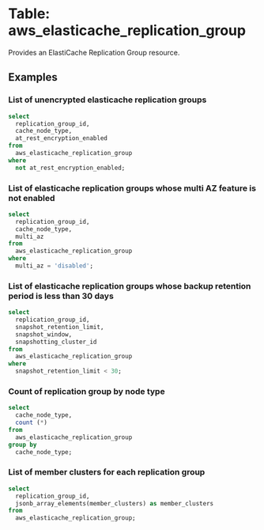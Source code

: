 # Table: aws_elasticache_replication_group

Provides an ElastiCache Replication Group resource.

## Examples

### List of unencrypted elasticache replication groups

```sql
select
  replication_group_id,
  cache_node_type,
  at_rest_encryption_enabled
from
  aws_elasticache_replication_group
where
  not at_rest_encryption_enabled;
```


### List of elasticache replication groups whose multi AZ feature is not enabled

```sql
select
  replication_group_id,
  cache_node_type,
  multi_az
from
  aws_elasticache_replication_group
where
  multi_az = 'disabled';
```


### List of elasticache replication groups whose backup retention period is less than 30 days

```sql
select
  replication_group_id,
  snapshot_retention_limit,
  snapshot_window,
  snapshotting_cluster_id
from
  aws_elasticache_replication_group
where
  snapshot_retention_limit < 30;
```


### Count of replication group by node type

```sql
select
  cache_node_type,
  count (*)
from
  aws_elasticache_replication_group
group by
  cache_node_type;
```


### List of member clusters for each replication group

```sql
select
  replication_group_id,
  jsonb_array_elements(member_clusters) as member_clusters
from
  aws_elasticache_replication_group;
```

